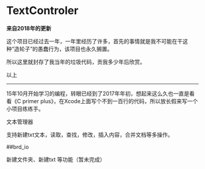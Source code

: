 # TextControler

**来自2018年的更新**

这个项目已经过去一年，一年里经历了许多，首先的事情就是我不可能在干这种“造轮子”的愚蠢行为，该项目也永久搁置。

所以这里就封存了我当年的垃圾代码，贡我多少年后欣赏。

以上

---

15年10月开始学习的编程，转眼已经到了2017年年初，想起来这么久也一直是看看《C primer plus》，在Xcode上面写个不到一百行的代码，所以放长假来写一个小项目练练手。

文本管理器

支持新建txt文本，读取，查找，修改，插入内容，合并文档等多操作。


##brd_io

新建文件夹、新建txt 等功能（暂未完成）

